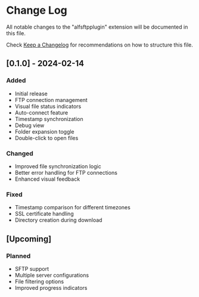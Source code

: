 # Change Log

All notable changes to the "alfsftpplugin" extension will be documented in this file.

Check [Keep a Changelog](http://keepachangelog.com/) for recommendations on how to structure this file.

## [0.1.0] - 2024-02-14
### Added
- Initial release
- FTP connection management
- Visual file status indicators
- Auto-connect feature
- Timestamp synchronization
- Debug view
- Folder expansion toggle
- Double-click to open files

### Changed
- Improved file synchronization logic
- Better error handling for FTP connections
- Enhanced visual feedback

### Fixed
- Timestamp comparison for different timezones
- SSL certificate handling
- Directory creation during download

## [Upcoming]
### Planned
- SFTP support
- Multiple server configurations
- File filtering options
- Improved progress indicators
